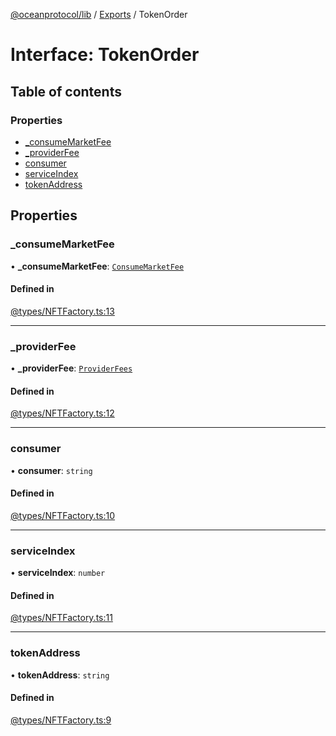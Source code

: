 [@oceanprotocol/lib](../README.md) / [Exports](../modules.md) / TokenOrder

# Interface: TokenOrder

## Table of contents

### Properties

- [\_consumeMarketFee](TokenOrder.md#_consumemarketfee)
- [\_providerFee](TokenOrder.md#_providerfee)
- [consumer](TokenOrder.md#consumer)
- [serviceIndex](TokenOrder.md#serviceindex)
- [tokenAddress](TokenOrder.md#tokenaddress)

## Properties

### \_consumeMarketFee

• **\_consumeMarketFee**: [`ConsumeMarketFee`](ConsumeMarketFee.md)

#### Defined in

[@types/NFTFactory.ts:13](https://github.com/oceanprotocol/ocean.js/blob/4f5a8cee/src/@types/NFTFactory.ts#L13)

___

### \_providerFee

• **\_providerFee**: [`ProviderFees`](ProviderFees.md)

#### Defined in

[@types/NFTFactory.ts:12](https://github.com/oceanprotocol/ocean.js/blob/4f5a8cee/src/@types/NFTFactory.ts#L12)

___

### consumer

• **consumer**: `string`

#### Defined in

[@types/NFTFactory.ts:10](https://github.com/oceanprotocol/ocean.js/blob/4f5a8cee/src/@types/NFTFactory.ts#L10)

___

### serviceIndex

• **serviceIndex**: `number`

#### Defined in

[@types/NFTFactory.ts:11](https://github.com/oceanprotocol/ocean.js/blob/4f5a8cee/src/@types/NFTFactory.ts#L11)

___

### tokenAddress

• **tokenAddress**: `string`

#### Defined in

[@types/NFTFactory.ts:9](https://github.com/oceanprotocol/ocean.js/blob/4f5a8cee/src/@types/NFTFactory.ts#L9)
